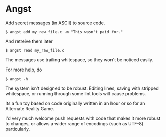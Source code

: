 # Angst

Add secret messages (in ASCII) to source code.

    $ angst add my_raw_file.c -m "This wasn't paid for."

And retreive them later

    $ angst read my_raw_file.c

The messages use trailing whitespace, so they won't be noticed easily.

For more help, do

    $ angst -h

The system isn't designed to be robust. Editing lines, saving with stripped
whitespace, or running through some lint tools will cause problems.

Its a fun toy based on code originally written in an hour or so for an
Alternate Reality Game.

I'd very much welcome push requests with code that makes it more robust to
changes, or allows a wider range of encodings (such as UTF-8) particularly.
